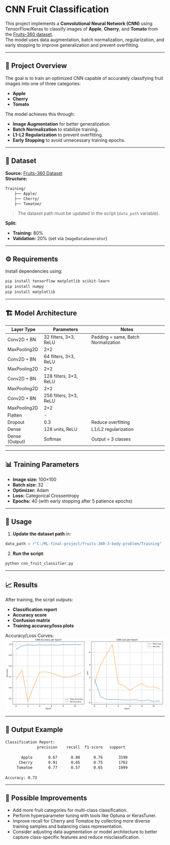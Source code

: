 # CNN Fruit Classification

This project implements a **Convolutional Neural Network (CNN)** using TensorFlow/Keras to classify images of **Apple**, **Cherry**, and **Tomato** from the [Fruits-360 dataset](https://www.kaggle.com/moltean/fruits).  
The model uses data augmentation, batch normalization, regularization, and early stopping to improve generalization and prevent overfitting.

---

## 📌 Project Overview
The goal is to train an optimized CNN capable of accurately classifying fruit images into one of three categories:
- **Apple**
- **Cherry**
- **Tomato**

The model achieves this through:
- **Image Augmentation** for better generalization.
- **Batch Normalization** to stabilize training.
- **L1-L2 Regularization** to prevent overfitting.
- **Early Stopping** to avoid unnecessary training epochs.

---

## 📂 Dataset
**Source:** [Fruits-360 Dataset](https://www.kaggle.com/moltean/fruits)  
**Structure:**  
```
Training/
    ├── Apple/
    ├── Cherry/
    ├── Tomatoe/
```
> The dataset path must be updated in the script (`data_path` variable).

**Split:**
- **Training:** 80%
- **Validation:** 20% (set via `ImageDataGenerator`)

---

## ⚙️ Requirements
Install dependencies using:
```bash
pip install tensorflow matplotlib scikit-learn
pip install numpy
pip install matplotlib
```

---

## 🏗 Model Architecture
| Layer Type       | Parameters               | Notes                                    |
|------------------|--------------------------|------------------------------------------|
| Conv2D + BN      | 32 filters, 3×3, ReLU     | Padding = same, Batch Normalization      |
| MaxPooling2D     | 2×2                       |                                          |
| Conv2D + BN      | 64 filters, 3×3, ReLU     |                                          |
| MaxPooling2D     | 2×2                       |                                          |
| Conv2D + BN      | 128 filters, 3×3, ReLU    |                                          |
| MaxPooling2D     | 2×2                       |                                          |
| Conv2D + BN      | 256 filters, 3×3, ReLU    |                                          |
| MaxPooling2D     | 2×2                       |                                          |
| Flatten          | -                        |                                          |
| Dropout          | 0.3                       | Reduce overfitting                       |
| Dense            | 128 units, ReLU           | L1/L2 regularization                     |
| Dense (Output)   | Softmax                   | Output = 3 classes                       |

---

## 📊 Training Parameters
- **Image size:** 100×100
- **Batch size:** 32
- **Optimizer:** Adam
- **Loss:** Categorical Crossentropy
- **Epochs:** 40 (with early stopping after 5 patience epochs)

---

## 🚀 Usage
1. **Update the dataset path** in:
```python
data_path = r"C:/ML-final-project/fruits-360-3-body-problem/Training"
```
2. **Run the script**:
```bash
python cnn_fruit_classifier.py
```

---

## 📈 Results
After training, the script outputs:
- **Classification report**
- **Accuracy score**
- **Confusion matrix**
- **Training accuracy/loss plots**

Accuracy/Loss Curves:  
![Accuracy and Loss](docs/training_curves.png)


---

## 📜 Output Example
```
Classification Report:
              precision    recall  f1-score   support

       Apple       0.67      0.88      0.76       3198
      Cherry       0.91      0.65      0.75       1762
     Tomatoe       0.77      0.57      0.65       1999

Accuracy: 0.73
```

---

## 🔮 Possible Improvements
- Add more fruit categories for multi-class classification.
- Perform hyperparameter tuning with tools like Optuna or KerasTuner.
- Improve recall for Cherry and Tomatoe by collecting more diverse training samples and balancing class representation.
- Consider adjusting data augmentation or model architecture to better capture class-specific features and reduce misclassification.

